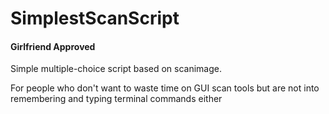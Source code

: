 # SimplestScanScript
#### Girlfriend Approved
Simple multiple-choice script based on scanimage.

For people who don't want to waste time on GUI scan tools but are not into remembering and typing terminal commands either
